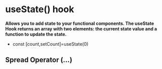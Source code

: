 # useState() hook 

**Allows you to add state to your functional components. The useState Hook returns an array with two elements: the current state value and a function to update the state.**



-  const [count,setCount]=useState(0)

## Spread Operator (...)
